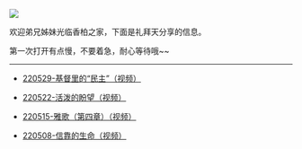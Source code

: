 ![]([img]https://pic.imgdb.cn/item/6294dee30947543129597092.jpg[/img])

欢迎弟兄姊妹光临香柏之家，下面是礼拜天分享的信息。

第一次打开有点慢，不要着急，耐心等待哦~~

---

* [220529-基督里的“民主”（视频）](https://www.asuswebstorage.com/navigate/a/#/s/2C8DF5F5CB914285ADE773E4617F7720Y)

* [220522-活泼的盼望（视频）](https://www.asuswebstorage.com/navigate/a/#/s/202F780806784DD280B465196E287BB6Y)

* [220515-雅歌（第四章）（视频）](https://www.asuswebstorage.com/navigate/a/#/s/E55E4A71C43441E19994841A2D8A2796Y)

* [220508-信靠的生命（视频）](https://www.asuswebstorage.com/navigate/a/#/s/803B7915C8214401961A930724D5545CY)
